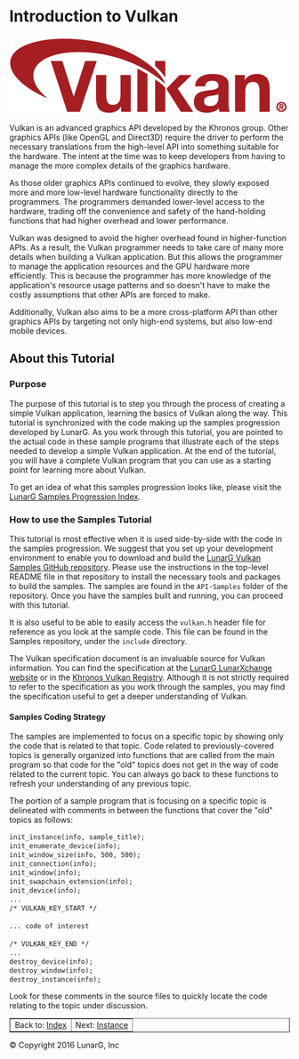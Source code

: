 # Introduction to Vulkan

![Vulkan Logo](../images/vulkanlogo.png)
<link href="../css/lg_stylesheet.css" rel="stylesheet"></link>

Vulkan is an advanced graphics API developed by the Khronos group.
Other graphics APIs (like OpenGL and Direct3D) require the driver
to perform the necessary translations
from the high-level API into something suitable for the hardware.
The intent at the time was to keep developers from having to manage
the more complex details of the graphics hardware.

As those older graphics APIs continued to evolve,
they slowly exposed more and more low-level
hardware functionality directly to the programmers.
The programmers demanded lower-level access to the hardware,
trading off the convenience and safety of the hand-holding
functions that had higher overhead and lower performance.

Vulkan was designed to avoid the higher overhead found in
higher-function APIs.
As a result, the Vulkan programmer needs to take care of many
more details when building a Vulkan application.
But this allows the programmer to manage the application resources
and the GPU hardware more efficiently.
This is because the programmer has more knowledge of the application's
resource usage patterns and so doesn't have to make the costly
assumptions that other APIs are forced to make.

Additionally, Vulkan also aims to be a more cross-platform API
than other graphics APIs by targeting not only high-end systems,
but also low-end mobile devices.

## About this Tutorial

### Purpose

The purpose of this tutorial is to step you through the process
of creating a simple Vulkan application, learning the basics
of Vulkan along the way.
This tutorial is synchronized with the
code making up the samples progression developed by LunarG.
As you work through this tutorial, you are pointed to the actual code
in these sample programs that illustrate each of the steps
needed to develop a simple Vulkan application.
At the end of the tutorial, you will have a complete Vulkan program
that you can use as a starting point for learning more about Vulkan.

To get an idea of what this samples progression looks like, please visit the
<a href="https://vulkan.lunarg.com/app/doc/latest/windows/samples_index.html" target="_blank">LunarG Samples Progression Index</a>.

### How to use the Samples Tutorial

This tutorial is most effective when it is used side-by-side
with the code in the samples progression.
We suggest that you set up your development environment to enable you
to download and build the
<a href="https://github.com/LunarG/VulkanSamples" target="_blank">LunarG Vulkan Samples GitHub repository</a>.
Please use the instructions in the top-level README file in
that repository to install the necessary tools and packages to build
the samples.
The samples are found in the `API-Samples` folder of the repository.
Once you have the samples built and running, you can proceed with this tutorial.

It is also useful to be able to easily access the
`vulkan.h` header file for reference as you look at the sample code.
This file can be found in the Samples repository, under the `include` directory.

The Vulkan specification document is an invaluable source for Vulkan information.
You can find the specification at the
<a href="https://vulkan.lunarg.com" target="_blank">LunarG LunarXchange website</a>
or in the <a href="https://www.khronos.org/registry/vulkan/" target="_blank">Khronos Vulkan Registry</a>.
Although it is not strictly required to refer to the specification as you
work through the samples, you may find the specification useful to get
a deeper understanding of Vulkan.

#### Samples Coding Strategy

The samples are implemented to focus on a specific topic by showing only
the code that is related to that topic.
Code related to previously-covered topics is generally organized into
functions that are called from the main program so that code for the
"old" topics does not get in the way of code related to the current topic.
You can always go back to these functions to refresh your understanding
of any previous topic.

The portion of a sample program that is focusing on a specific topic is
delineated with comments in between the functions that cover the "old" topics as follows:

    init_instance(info, sample_title);
    init_enumerate_device(info);
    init_window_size(info, 500, 500);
    init_connection(info);
    init_window(info);
    init_swapchain_extension(info);
    init_device(info);
    ...
    /* VULKAN_KEY_START */

    ... code of interest

    /* VULKAN_KEY_END */
    ...
    destroy_device(info);
    destroy_window(info);
    destroy_instance(info);

Look for these comments in the source files to quickly locate the
code relating to the topic under discussion.

<table border="1" width="100%">
    <tr>
        <td align="center" width="50%">Back to: <a href="index.html" title="Index">Index</a></td>
        <td align="center" width="50%">Next: <a href="01-init_instance.html" title="Next">Instance</a></td>
    </tr>
</table>
<footer>&copy; Copyright 2016 LunarG, Inc</footer>
